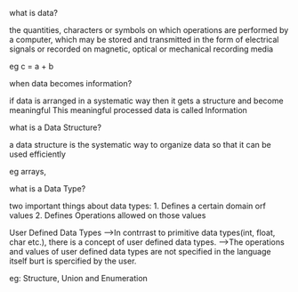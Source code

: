 what is data?

the quantities, characters or symbols on which operations are performed by a computer, which may be stored and transmitted in the form of electrical signals or recorded on magnetic, optical or mechanical recording media

eg c = a + b


when data becomes information?

if data is arranged in a systematic way then it gets a structure and become meaningful
This meaningful processed data is called Information

what is a Data Structure?

a data structure is the systematic way to organize data so that it can be used efficiently

eg arrays,


what is a Data Type?

two important things about data types:
	1. Defines a certain domain orf values
	2. Defines Operations allowed on those values

User Defined Data Types
-->In contrrast to primitive data types(int, float, char etc.), there is a concept of user defined data types.
-->The operations and values of user defined data types are not specified in the language itself burt is spercified by the user.

eg: Structure, Union and Enumeration 
